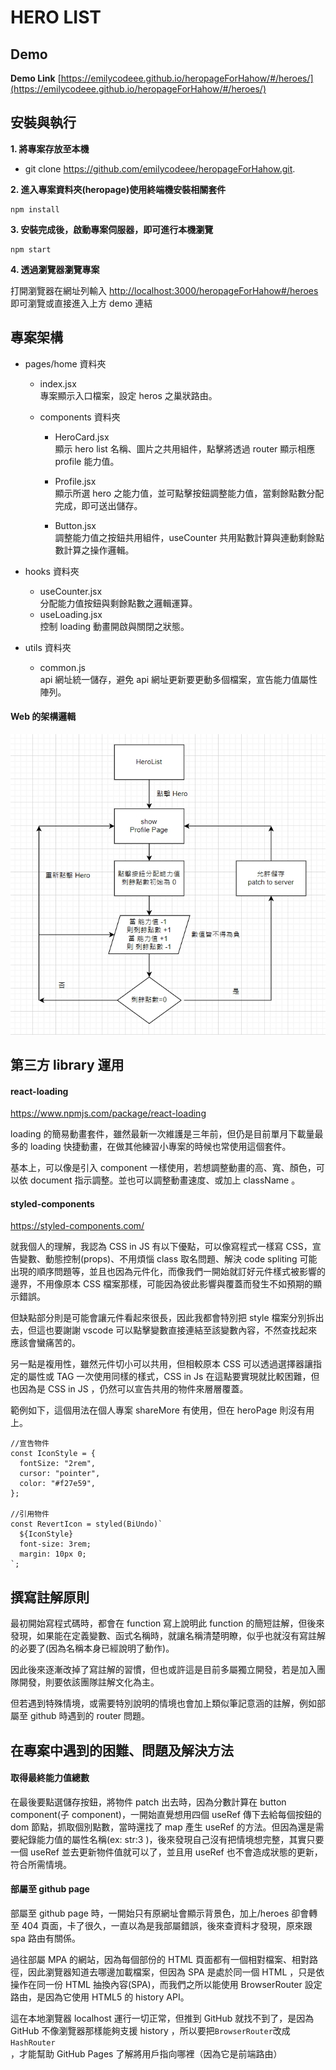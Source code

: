# HERO LIST

## Demo

**Demo Link**
[https://emilycodeee.github.io/heropageForHahow/#/heroes/](https://emilycodeee.github.io/heropageForHahow/#/heroes/)

## 安裝與執行

**1. 將專案存放至本機**

- git clone https://github.com/emilycodeee/heropageForHahow.git.

**2. 進入專案資料夾(heropage)使用終端機安裝相關套件**

```
npm install
```

**3. 安裝完成後，啟動專案伺服器，即可進行本機瀏覽**

```
npm start
```

**4. 透過瀏覽器瀏覽專案**

打開瀏覽器在網址列輸入 [http://localhost:3000/heropageForHahow#/heroes](http://localhost:3000/heropageForHahow#/heroes) 即可瀏覽或直接進入上方 demo 連結

## 專案架構

- pages/home 資料夾

  - index.jsx <br>
    專案顯示入口檔案，設定 heros 之巢狀路由。
  - components 資料夾<br>

    - HeroCard.jsx <br>
      顯示 hero list 名稱、圖片之共用組件，點擊將透過 router 顯示相應 profile 能力值。
    - Profile.jsx<br>
      顯示所選 hero 之能力值，並可點擊按鈕調整能力值，當剩餘點數分配完成，即可送出儲存。

    - Button.jsx<br>
      調整能力值之按鈕共用組件，useCounter 共用點數計算與連動剩餘點數計算之操作邏輯。

- hooks 資料夾

  - useCounter.jsx <br>
    分配能力值按鈕與剩餘點數之邏輯運算。
  - useLoading.jsx <br>
    控制 loading 動畫開啟與關閉之狀態。

- utils 資料夾
  - common.js <br>
    api 網址統一儲存，避免 api 網址更新要更動多個檔案，宣告能力值屬性陣列。

#### Web 的架構邏輯

![image](./src/readmeImg/web.jpg)

## 第三方 library 運用

#### react-loading

https://www.npmjs.com/package/react-loading

loading 的簡易動畫套件，雖然最新一次維護是三年前，但仍是目前單月下載量最多的 loading 快捷動畫，在做其他練習小專案的時候也常使用這個套件。

基本上，可以像是引入 component 一樣使用，若想調整動畫的高、寬、顏色，可以依 document 指示調整。並也可以調整動畫速度、或加上 className 。

#### styled-components

https://styled-components.com/

就我個人的理解，我認為 CSS in JS 有以下優點，可以像寫程式一樣寫 CSS，宣告變數、動態控制(props)、不用煩惱 class 取名問題、解決 code spliting 可能出現的順序問題等，並且也因為元件化，而像我們一開始就訂好元件樣式被影響的邊界，不用像原本 CSS 檔案那樣，可能因為彼此影響與覆蓋而發生不如預期的顯示錯誤。

但缺點部分則是可能會讓元件看起來很長，因此我都會特別把 style 檔案分別拆出去，但這也要謝謝 vscode 可以點擊變數直接連結至該變數內容，不然查找起來應該會蠻痛苦的。

另一點是複用性，雖然元件切小可以共用，但相較原本 CSS 可以透過選擇器讓指定的屬性或 TAG 一次使用同樣的樣式，CSS in Js 在這點要實現就比較困難，但也因為是 CSS in JS ，仍然可以宣告共用的物件來層層覆蓋。

範例如下，這個用法在個人專案 shareMore 有使用，但在 heroPage 則沒有用上。

```
//宣告物件
const IconStyle = {
  fontSize: "2rem",
  cursor: "pointer",
  color: "#f27e59",
};

//引用物件
const RevertIcon = styled(BiUndo)`
  ${IconStyle}
  font-size: 3rem;
  margin: 10px 0;
`;
```

## 撰寫註解原則

最初開始寫程式碼時，都會在 function 寫上說明此 function 的簡短註解，但後來發現，如果能在定義變數、函式名稱時，就讓名稱清楚明瞭，似乎也就沒有寫註解的必要了(因為名稱本身已經說明了動作)。

因此後來逐漸改掉了寫註解的習慣，但也或許這是目前多屬獨立開發，若是加入團隊開發，則要依該團隊註解文化為主。

但若遇到特殊情境，或需要特別說明的情境也會加上類似筆記意涵的註解，例如部屬至 github 時遇到的 router 問題。

## 在專案中遇到的困難、問題及解決方法

#### 取得最終能力值總數

在最後要點選儲存按鈕，將物件 patch 出去時，因為分數計算在 button component(子 component)，一開始直覺想用四個 useRef 傳下去給每個按鈕的 dom 節點，抓取個別點數，當時還找了 map 產生 useRef 的方法。但因為還是需要紀錄能力值的屬性名稱(ex: str:3 )，後來發現自己沒有把情境想完整，其實只要一個 useRef 並去更新物件值就可以了，並且用 useRef 也不會造成狀態的更新，符合所需情境。

#### 部屬至 github page

部屬至 github page 時，一開始只有原網址會顯示背景色，加上/heroes 卻會轉至 404 頁面，卡了很久，一直以為是我部屬錯誤，後來查資料才發現，原來跟 spa 路由有關係。

過往部屬 MPA 的網站，因為每個部份的 HTML 頁面都有一個相對檔案、相對路徑，因此瀏覽器知道去哪邊加載檔案，但因為 SPA 是處於同一個 HTML ，只是依操作在同一份 HTML 抽換內容(SPA)，而我們之所以能使用 BrowserRouter 設定路由，是因為它使用 HTML5 的 history API。

這在本地瀏覽器 localhost 運行一切正常，但推到 GitHub 就找不到了，是因為 GitHub 不像瀏覽器那樣能夠支援 history ，所以要把`BrowserRouter`改成`HashRouter` ，才能幫助 GitHub Pages 了解將用戶指向哪裡（因為它是前端路由）
